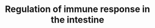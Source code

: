 ---
annotations:
- id: PW:0000819
  parent: signaling pathway
  type: Pathway Ontology
  value: signaling pathway in the innate immune response
- id: PW:0000234
  parent: regulatory pathway
  type: Pathway Ontology
  value: innate immune response pathway
authors:
- Kyook
- MaintBot
- RaatsS
description: '"Cell- and non-cell-autonomous regulation of immune responses in the
  intestine. The IIS pathway (blue letters and arrows) is regulated primarily by the
  insulin peptide released from the neurones. In the intestine, activity of IIS determines
  the subcellular localization of DAF-16. Whether ELT-2 and ETS-4 cooperate with DAF-16
  to regulate gene transcription remains to be determined. A separate G-protein signalling
  pathway modulates the activity of the p38 MAPK (black letters and arrows) module
  through a series of enzymes that include phospholipases, which determines the level
  of diacylglycerol (DAG), and protein kinase C (TPA-1) and protein kinase D (DFK-2).
  ATF-7 is the transcription factor that mediates p38 MAPK signalling but how it is
  co-ordinated with other transcription to orchestrated immune gene expression remains
  unclear. ZIP-2 appears to regulate immunity independently of p38 MAPK signalling.
  With the exception of FSHR-1, which functions in parallel to p38 MAPK signalling,
  the G-protein-coupled receptors that engage Goa and Gqa signalling to affect immune
  function are currently unknown."'
last-edited: 2021-05-27
organisms:
- Caenorhabditis elegans
redirect_from:
- /index.php/Pathway:WP2234
- /instance/WP2234
- /instance/WP2234_r118399
revision: r118399
schema-jsonld:
- '@context': https://schema.org/
  '@id': https://wikipathways.github.io/pathways/WP2234.html
  '@type': Dataset
  creator:
    '@type': Organization
    name: WikiPathways
  description: '"Cell- and non-cell-autonomous regulation of immune responses in the
    intestine. The IIS pathway (blue letters and arrows) is regulated primarily by
    the insulin peptide released from the neurones. In the intestine, activity of
    IIS determines the subcellular localization of DAF-16. Whether ELT-2 and ETS-4
    cooperate with DAF-16 to regulate gene transcription remains to be determined.
    A separate G-protein signalling pathway modulates the activity of the p38 MAPK
    (black letters and arrows) module through a series of enzymes that include phospholipases,
    which determines the level of diacylglycerol (DAG), and protein kinase C (TPA-1)
    and protein kinase D (DFK-2). ATF-7 is the transcription factor that mediates
    p38 MAPK signalling but how it is co-ordinated with other transcription to orchestrated
    immune gene expression remains unclear. ZIP-2 appears to regulate immunity independently
    of p38 MAPK signalling. With the exception of FSHR-1, which functions in parallel
    to p38 MAPK signalling, the G-protein-coupled receptors that engage Goa and Gqa
    signalling to affect immune function are currently unknown."'
  keywords:
  - AKT-1
  - AKT-2
  - ATF-7
  - C07G3.2
  - DAF-16
  - DAF-2
  - DGK-1
  - EGL-30
  - EGL-8
  - ELT-2
  - ETS-4
  - FSHR-1
  - GOA-1
  - INS-7
  - LYS-2
  - LYS-7
  - NSY-1
  - PMK-1
  - SEK-1
  - SGK-1
  - SPP-1
  - T24B8.5
  - TIR-1
  - TPA-1
  - ZIP-2
  license: CC0
  name: Regulation of immune response in the intestine
seo: CreativeWork
title: Regulation of immune response in the intestine
wpid: WP2234
---